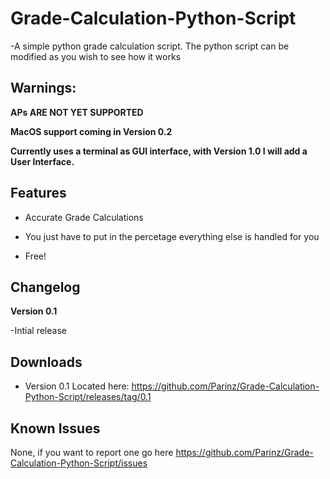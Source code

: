 # Grade-Calculation-Python-Script
-A simple python grade calculation script.
The python script can be modified as you wish to see how it works

## Warnings:

**APs ARE NOT YET SUPPORTED**


**MacOS support coming in Version 0.2**


**Currently uses a terminal as GUI interface, with Version 1.0 I will add a User Interface.**


## Features

- Accurate Grade Calculations


- You just have to put in the percetage everything else is handled for you


- Free!

## Changelog

**Version 0.1**

-Intial release

## Downloads
- Version 0.1 Located here:
    https://github.com/Parinz/Grade-Calculation-Python-Script/releases/tag/0.1
## Known Issues
None, if you want to report one go here https://github.com/Parinz/Grade-Calculation-Python-Script/issues
